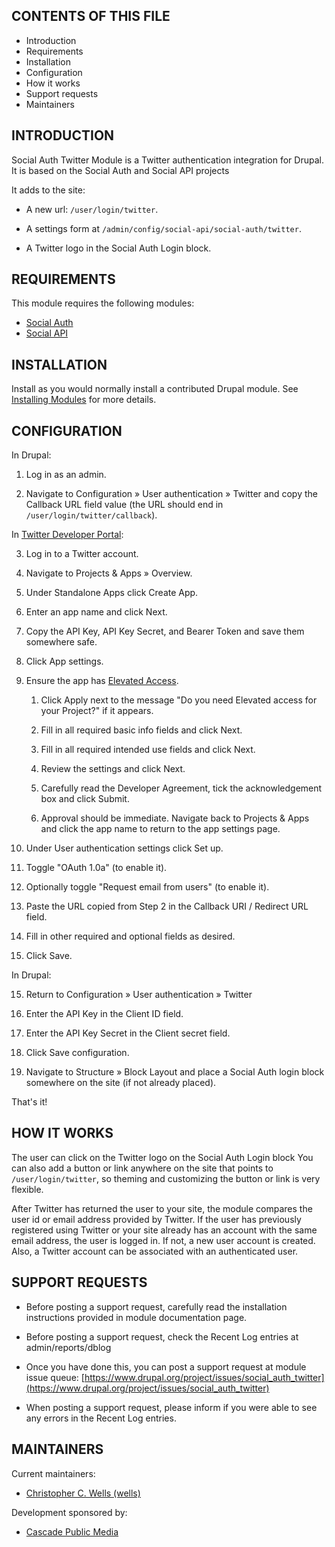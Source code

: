 CONTENTS OF THIS FILE
---------------------

 * Introduction
 * Requirements
 * Installation
 * Configuration
 * How it works
 * Support requests
 * Maintainers


INTRODUCTION
------------

Social Auth Twitter Module is a Twitter authentication integration for Drupal.
It is based on the Social Auth and Social API projects

It adds to the site:

 * A new url: `/user/login/twitter`.

 * A settings form at `/admin/config/social-api/social-auth/twitter`.

 * A Twitter logo in the Social Auth Login block.


REQUIREMENTS
------------

This module requires the following modules:

 * [Social Auth](https://drupal.org/project/social_auth)
 * [Social API](https://drupal.org/project/social_api)


INSTALLATION
------------

Install as you would normally install a contributed Drupal module. See
[Installing Modules](https://www.drupal.org/docs/extending-drupal/installing-modules)
for more details.


CONFIGURATION
-------------

In Drupal:

 1. Log in as an admin.

 2. Navigate to Configuration » User authentication » Twitter and
    copy the Callback URL field value (the URL should end in
    `/user/login/twitter/callback`).

In [Twitter Developer Portal](https://developer.twitter.com/portal):

 3. Log in to a Twitter account.

 4. Navigate to Projects & Apps » Overview.

 5. Under Standalone Apps click Create App.

 6. Enter an app name and click Next.

 7. Copy the API Key, API Key Secret, and Bearer Token and save them
    somewhere safe.

 8. Click App settings.

 9. Ensure the app has [Elevated Access](https://developer.twitter.com/en/docs/twitter-api/getting-started/about-twitter-api#item0).

       1. Click Apply next to the message "Do you need Elevated access for
          your Project?" if it appears.

       2. Fill in all required basic info fields and click Next.

       3. Fill in all required intended use fields and click Next.

       4. Review the settings and click Next.

       5. Carefully read the Developer Agreement, tick the acknowledgement box
          and click Submit.

       6. Approval should be immediate. Navigate back to Projects & Apps and
          click the app name to return to the app settings page.

 10. Under User authentication settings click Set up.

 11. Toggle "OAuth 1.0a" (to enable it).

 12. Optionally toggle "Request email from users" (to enable it).

 13. Paste the URL copied from Step 2 in the Callback URI / Redirect URL field.

 14. Fill in other required and optional fields as desired.

 15. Click Save.

In Drupal:

 15. Return to Configuration » User authentication » Twitter

 16. Enter the API Key in the Client ID field.

 17. Enter the API Key Secret in the Client secret field.

 18. Click Save configuration.

 19. Navigate to Structure » Block Layout and place a Social Auth login block
     somewhere on the site (if not already placed).

That's it!


HOW IT WORKS
------------

The user can click on the Twitter logo on the Social Auth Login block
You can also add a button or link anywhere on the site that points
to `/user/login/twitter`, so theming and customizing the button or link
is very flexible.

After Twitter has returned the user to your site, the module compares the user
id or email address provided by Twitter. If the user has previously registered
using Twitter or your site already has an account with the same email address,
the user is logged in. If not, a new user account is created. Also, a Twitter
account can be associated with an authenticated user.


SUPPORT REQUESTS
----------------

 * Before posting a support request, carefully read the installation
   instructions provided in module documentation page.

 * Before posting a support request, check the Recent Log entries at
   admin/reports/dblog

 * Once you have done this, you can post a support request at module issue
   queue: [https://www.drupal.org/project/issues/social_auth_twitter](https://www.drupal.org/project/issues/social_auth_twitter)

 * When posting a support request, please inform if you were able to see any
   errors in the Recent Log entries.


MAINTAINERS
-----------

Current maintainers:

 * [Christopher C. Wells (wells)](https://www.drupal.org/u/wells)

Development sponsored by:

 * [Cascade Public Media](https://www.drupal.org/cascade-public-media)
